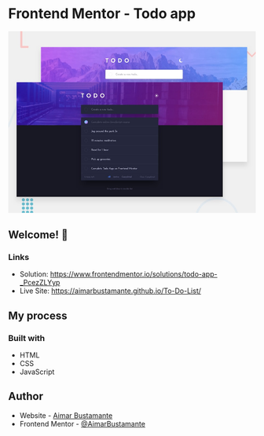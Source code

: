 # Frontend Mentor - Todo app

![Design preview for the Todo app coding challenge](./design/desktop-preview.jpg)

## Welcome! 👋

### Links

- Solution: https://www.frontendmentor.io/solutions/todo-app-_PcezZLYyp
- Live Site: https://aimarbustamante.github.io/To-Do-List/

## My process

### Built with

- HTML
- CSS
- JavaScript

## Author

- Website - [Aimar Bustamante](https://aimarbusta.netlify.app/)
- Frontend Mentor - [@AimarBustamante](https://www.frontendmentor.io/profile/yourusername)
